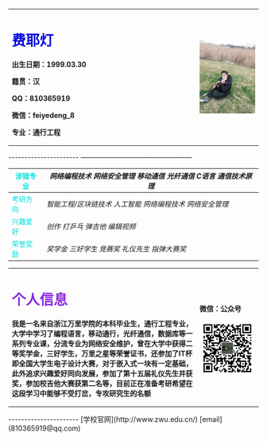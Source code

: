 <table border="0">
  <tr>
    <td width="75%">
      <h1><font color="#0000dd">费耶灯</font><br /></h1>
      <p><b>出生日期：1999.03.30</b></p>
      <p><b>籍贯：汉</b></p>
      <p><b>QQ：810365919</b></p>
      <p><b>微信：feiyedeng_8</b></p>
      <p><b>专业：通行工程</b></p>
    </td>
    <td width="25%">
      <img src="/FYD.jpg" width="110%">      
    </td>
  </tr>
</table>
----------------------
————————————————

|  <font color="#00dddd">涉猎专业</font><br />| _网络编程技术 网络安全管理_  _移动通信_  _光纤通信_   _C语言_   _通信技术原理_
| ------------- |------------------          
| <font color="#00dddd">考研方向</font><br />| _智能工程/区块链技术_ _人工智能_   _网络编程技术 网络安全管理_   
| <font color="#00dddd">兴趣爱好</font><br />   | _创作_ _打乒乓_ _弹吉他_ _编辑视频_
| <font color="#00dddd">荣誉奖励</font><br />    | _奖学金 三好学生 竞赛奖_ _礼仪先生_   _指弹大赛奖_  


<table border="0">
  <tr>
    <td width="75%">
      <h1><font color="#8A2BE2">个人信息</font><br /></h1>
      <p><b>我是一名来自浙江万里学院的本科毕业生，通行工程专业，大学中学习了编程语言，移动通行，光纤通信，数据库等一系列专业课，分流专业为网络安全维护，曾在大学中获得二等奖学金，三好学生，万里之星等荣誉证书，还参加了IT杯即全国大学生电子设计大赛，对于嵌入式一块有一定基础，此外追求兴趣爱好同向发展，参加了第十五届礼仪先生并获奖，参加校吉他大赛获第二名等，目前正在准备考研希望在这段学习中能够不受打岔，专攻研究生的名额</b></p>
    </td>
    <td width="25%">
        <p><b>微信：公众号</b></p>
      <img src="/gzh.jpg" width="110%">      
    </td>
  </tr>
</table>
----------------------
[学校官网](http://www.zwu.edu.cn/)                     [email](810365919@qq.com)






